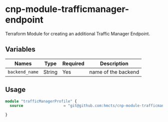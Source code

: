 # cnp-module-trafficmanager-endpoint
Terraform Module for creating an additional Traffic Manager Endpoint.

## Variables

Names | Type | Required | Description
--- | --- | --- | --- |
`backend_name` | String | Yes | name of the backend


## Usage

```terraform
module "trafficManagerProfile" {
  source                  = "git@github.com:hmcts/cnp-module-trafficmanager-endpoint"

}

```